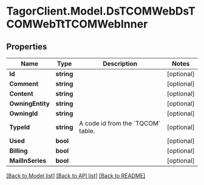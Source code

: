 # TagorClient.Model.DsTCOMWebDsTCOMWebTtTCOMWebInner

## Properties

Name | Type | Description | Notes
------------ | ------------- | ------------- | -------------
**Id** | **string** |  | [optional] 
**Comment** | **string** |  | [optional] 
**Content** | **string** |  | [optional] 
**OwningEntity** | **string** |  | [optional] 
**OwningId** | **string** |  | [optional] 
**TypeId** | **string** | A code id from the &#x60;TQCOM&#x60; table. | [optional] 
**Used** | **bool** |  | [optional] 
**Billing** | **bool** |  | [optional] 
**MailInSeries** | **bool** |  | [optional] 

[[Back to Model list]](../README.md#documentation-for-models) [[Back to API list]](../README.md#documentation-for-api-endpoints) [[Back to README]](../README.md)

